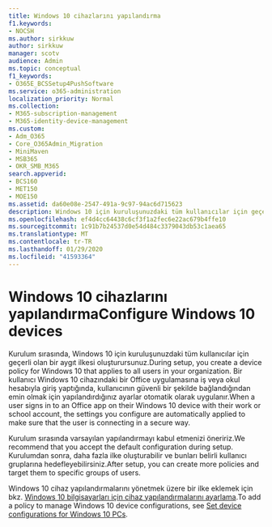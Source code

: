 ```yaml
---
title: Windows 10 cihazlarını yapılandırma
f1.keywords:
- NOCSH
ms.author: sirkkuw
author: sirkkuw
manager: scotv
audience: Admin
ms.topic: conceptual
f1_keywords:
- O365E_BCSSetup4PushSoftware
ms.service: o365-administration
localization_priority: Normal
ms.collection:
- M365-subscription-management
- M365-identity-device-management
ms.custom:
- Adm_O365
- Core_O365Admin_Migration
- MiniMaven
- MSB365
- OKR_SMB_M365
search.appverid:
- BCS160
- MET150
- MOE150
ms.assetid: da60e08e-2547-491a-9c97-94ac6d715623
description: Windows 10 için kuruluşunuzdaki tüm kullanıcılar için geçerli olan aygıt ilkeleri hakkında bilgi edinin.
ms.openlocfilehash: ef4d4cc64438c6cf3f1a2fec6e22ac679b4ffe10
ms.sourcegitcommit: 1c91b7b24537d0e54d484c3379043db53c1aea65
ms.translationtype: MT
ms.contentlocale: tr-TR
ms.lasthandoff: 01/29/2020
ms.locfileid: "41593364"
---
```

# <a name="configure-windows-10-devices"></a><span data-ttu-id="59f4a-103">Windows 10 cihazlarını yapılandırma</span><span class="sxs-lookup"><span data-stu-id="59f4a-103">Configure Windows 10 devices</span></span>

<span data-ttu-id="59f4a-104">Kurulum sırasında, Windows 10 için kuruluşunuzdaki tüm kullanıcılar için geçerli olan bir aygıt ilkesi oluşturursunuz.</span><span class="sxs-lookup"><span data-stu-id="59f4a-104">During setup, you create a device policy for Windows 10 that applies to all users in your organization.</span></span> <span data-ttu-id="59f4a-105">Bir kullanıcı Windows 10 cihazındaki bir Office uygulamasına iş veya okul hesabıyla giriş yaptığında, kullanıcının güvenli bir şekilde bağlandığından emin olmak için yapılandırdığınız ayarlar otomatik olarak uygulanır.</span><span class="sxs-lookup"><span data-stu-id="59f4a-105">When a user signs in to an Office app on their Windows 10 device with their work or school account, the settings you configure are automatically applied to make sure that the user is connecting in a secure way.</span></span>
  
<span data-ttu-id="59f4a-106">Kurulum sırasında varsayılan yapılandırmayı kabul etmenizi öneririz.</span><span class="sxs-lookup"><span data-stu-id="59f4a-106">We recommend that you accept the default configuration during setup.</span></span> <span data-ttu-id="59f4a-107">Kurulumdan sonra, daha fazla ilke oluşturabilir ve bunları belirli kullanıcı gruplarına hedefleyebilirsiniz.</span><span class="sxs-lookup"><span data-stu-id="59f4a-107">After setup, you can create more policies and target them to specific groups of users.</span></span>
  
<span data-ttu-id="59f4a-108">Windows 10 cihaz yapılandırmalarını yönetmek üzere bir ilke eklemek için bkz. [Windows 10 bilgisayarları için cihaz yapılandırmalarını ayarlama](protection-settings-for-windows-10-pcs.md).</span><span class="sxs-lookup"><span data-stu-id="59f4a-108">To add a policy to manage Windows 10 device configurations, see [Set device configurations for Windows 10 PCs](protection-settings-for-windows-10-pcs.md).</span></span>
  


